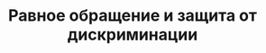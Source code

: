 ---
title: Равное обращение и защита от дискриминации
file: RU-Diskriminacija.pdf
situace:
  - discrimination
---